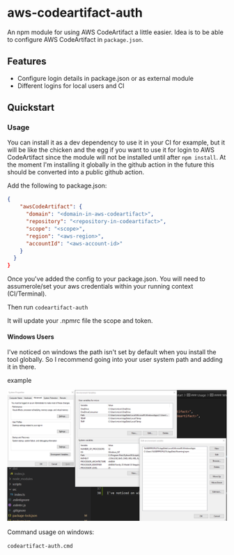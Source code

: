 # aws-codeartifact-auth

An npm module for using AWS CodeArtifact a little easier. Idea is to be able to configure AWS CodeArtifact in `package.json`.

## Features

- Configure login details in package.json or as external module
- Different logins for local users and CI

## Quickstart

### Usage

You can install it as a dev dependency to use it in your CI for example, but it will be like the chicken and the egg if you want to use it for login to AWS CodeArtifact since the module will not be installed until after `npm install`. At the moment I'm installing it globally in the github action in the future this should be converted into a public github action.

Add the following to package.json:

```json
{
    "awsCodeArtifact": {
      "domain": "<domain-in-aws-codeartifact>",
      "repository": "<repository-in-codeartifact>",
      "scope": "<scope>",
      "region": "<aws-region>",
      "accountId": "<aws-account-id>"
    }
  }
}
```

Once you've added the config to your package.json. You will need to assumerole/set your aws credentials within your running context (CI/Terminal).

Then run ```codeartifact-auth```

It will update your .npmrc file the scope and token.

#### Windows Users

I've noticed on windows the path isn't set by default when you install the tool globally. So I recommend going into your user system path and adding it in there.

example

![Image of ](./docs/updating-path-windows.png)

Command usage on windows:

```codeartifact-auth.cmd```